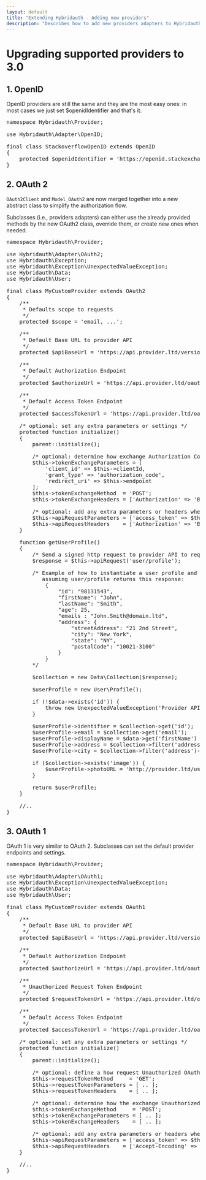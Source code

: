 ```yaml
---
layout: default
title: "Extending Hybridauth - Adding new providers"
description: "Describes how to add new providers adapters to Hybridauth, and how to port them from 2.x."
---
```


Upgrading supported providers to 3.0
====================================

## 1. OpenID

OpenID providers are still the same and they are the most easy ones: in most cases we just set $openidIdentifier and that's it.

<pre>
namespace Hybridauth\Provider;

use Hybridauth\Adapter\OpenID;

final class StackoverflowOpenID extends OpenID
{
    protected $openidIdentifier = 'https://openid.stackexchange.com/';
}
</pre>

## 2. OAuth 2

`OAuth2Client` and `Model_OAuth2` are now merged together into a new abstract class to simplify the authorization flow.

Subclasses (i.e., providers adapters) can either use the already provided methods by the new OAuth2 class, override them,
or create new ones when needed.

<pre>
namespace Hybridauth\Provider;

use Hybridauth\Adapter\OAuth2;
use Hybridauth\Exception;
use Hybridauth\Exception\UnexpectedValueException;
use Hybridauth\Data;
use Hybridauth\User;

final class MyCustomProvider extends OAuth2
{
    /**
     * Defaults scope to requests
     */
    protected $scope = 'email, ...';

    /**
     * Default Base URL to provider API
     */
    protected $apiBaseUrl = 'https://api.provider.ltd/version/';

    /**
     * Default Authorization Endpoint
     */
    protected $authorizeUrl = 'https://api.provider.ltd/oauth/authorize';

    /**
     * Default Access Token Endpoint
     */
    protected $accessTokenUrl = 'https://api.provider.ltd/oauth/access_token';

    /* optional: set any extra parameters or settings */
    protected function initialize()
    {
        parent::initialize();

        /* optional: determine how exchange Authorization Code with an Access Token */
        $this->tokenExchangeParameters = [
            'client_id' => $this->clientId,
            'grant_type' => 'authorization_code',
            'redirect_uri' => $this->endpoint
        ];
        $this->tokenExchangeMethod  = 'POST';
        $this->tokenExchangeHeaders = ['Authorization' => 'Basic ' . base64_encode($this->clientId .  ':' . $this->clientSecret)];

        /* optional: add any extra parameters or headers when sending signed requests */
        $this->apiRequestParameters = ['access_token' => $this->token('access_token')];
        $this->apiRequestHeaders    = ['Authorization' => 'Bearer ' . $this->token('access_token')];
    } 

    function getUserProfile()
    {
        /* Send a signed http request to provider API to request user's profile */
        $response = $this->apiRequest('user/profile');

        /* Example of how to instantiate a user profile and how to use data collection
           assuming user/profile returns this response:
            {
                "id": "98131543",
                "firstName": "John",
                "lastName": "Smith",
                "age": 25,
                "emails : "John.Smith@domain.ltd",
                "address": {
                    "streetAddress": "21 2nd Street",
                    "city": "New York",
                    "state": "NY",
                    "postalCode": "10021-3100"
                }
            }
        */

        $collection = new Data\Collection($response);

        $userProfile = new User\Profile();

        if (!$data->exists('id')) {
            throw new UnexpectedValueException('Provider API returned an unexpected response.');
        }

        $userProfile->identifier = $collection->get('id');
        $userProfile->email = $collection->get('email');
        $userProfile->displayName = $data->get('firstName') . ' ' . $data->get('lastName') ;
        $userProfile->address = $collection->filter('address')->get('streetAddress');
        $userProfile->city = $collection->filter('address')->get('city');

        if ($collection->exists('image')) {
            $userProfile->photoURL = 'http://provider.ltd/users/' . $collection->get('image');
        }

        return $userProfile;
    }

    //..
}
</pre>

## 3. OAuth 1

OAuth 1 is very similar to OAuth 2. Subclasses can set the default provider endpoints and settings.

<pre>
namespace Hybridauth\Provider;

use Hybridauth\Adapter\OAuth1;
use Hybridauth\Exception\UnexpectedValueException;
use Hybridauth\Data;
use Hybridauth\User;

final class MyCustomProvider extends OAuth1
{
    /**
     * Default Base URL to provider API
     */
    protected $apiBaseUrl = 'https://api.provider.ltd/version/';

    /**
     * Default Authorization Endpoint
     */
    protected $authorizeUrl = 'https://api.provider.ltd/oauth/authorize';

    /**
     * Unauthorized Request Token Endpoint
     */
    protected $requestTokenUrl = 'https://api.provider.ltd/oauth/request_token';

    /**
     * Default Access Token Endpoint
     */
    protected $accessTokenUrl = 'https://api.provider.ltd/oauth/access_token';

    /* optional: set any extra parameters or settings */
    protected function initialize()
    {
        parent::initialize();

        /* optional: define a how request Unauthorized OAuth Token */
        $this->requestTokenMethod     = 'GET'; 
        $this->requestTokenParameters = [ .. ];
        $this->requestTokenHeaders    = [ .. ]; 

        /* optional: determine how the exchange Unauthorized OAuth Token with an Access Token */
        $this->tokenExchangeMethod     = 'POST'; 
        $this->tokenExchangeParameters = [ .. ]; 
        $this->tokenExchangeHeaders    = [ .. ];

        /* optional: add any extra parameters or headers when sending signed requests */
        $this->apiRequestParameters = ['access_token' => $this->token('access_token')];
        $this->apiRequestHeaders    = ['Accept-Encoding' => 'compress, gzip'];
    }

    //..
}
</pre>
